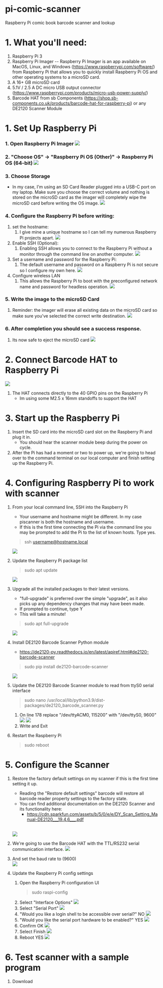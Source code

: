 # pi-comic-scanner
Raspberry Pi comic book barcode scanner and lookup

# 1. What you'll need:
1. Raspberry Pi 3
2. Raspberry Pi Imager -- Raspberry Pi Imager is an app available on MacOS, Linux, and Windows (https://www.raspberrypi.com/software/) from Raspberry Pi that allows you to quickly install Raspberry Pi OS and other operating systems to a microSD card.
3. A 16+ GB microSD card
4. 5.1V / 2.5 A DC micro USB output connector (https://www.raspberrypi.com/products/micro-usb-power-supply/)
5. Barcode HAT from sb Components (https://shop.sb-components.co.uk/products/barcode-hat-for-raspberry-pi) or any DE2120 Scanner Module

# 1. Set Up Raspberry Pi

### 1. Open Raspberry Pi Imager ![](readme_images/open_rpi_imager.png)
### 2. "Choose OS" -> "Raspberry Pi OS (Other)" -> Raspberry Pi OS (64-bit) ![](readme_images/choose_os.png)

### 3. Choose Storage 
* In my case, I'm using an SD Card Reader plugged into a USB-C port on my laptop. Make sure you choose the correct volume and nothing is stored on the microSD card as the imager will completely wipe the microSD card before writing the OS image. 
![](readme_images/choose_storage.png)
### 4. Configure the Raspberry Pi before writing:
1. set the hostname:
   1. I give mine a unique hostname so I can tell my numerous Raspberry Pi projects apart. 
   ![](readme_images/sethostname.png)
2. Enable SSH (Optional):
   1. Enabling SSH allows you to connect to the Raspberry Pi without a monitor through the command line on another computer.
   ![](readme_images/enable_ssh.png)
3. Set a username and password for the Raspberry Pi:
   1. The default username and password on a Raspberry Pi is not secure so I configure my own here. 
   ![](readme_images/setusername_password.png)
4. Configure wireless LAN
   1. This allows the Raspberry Pi to boot with the preconfigured network name and password for headless operation.
   ![](readme_images/configure_lan.png)
### 5. Write the image to the microSD Card
1. Reminder: the imager will erase all existing data on the microSD card so make sure you've selected the correct write destination.
![](readme_images/write_os.png)
### 6. After completion you should see a success response.
1. Its now safe to eject the microSD card
![](readme_images/write_success.png)


# 2. Connect Barcode HAT to Raspberry Pi
![](readme_images/barcodeHATsetup.png)
1. The HAT connects directly to the 40 GPIO pins on the Raspberry Pi
   - Im using some M2.5 x 16mm standoffs to support the HAT

# 3. Start up the Raspberry Pi
1. Insert the SD card into the microSD card slot on the Raspberry Pi and plug it in.
   - You should hear the scanner module beep during the power on cycle.
2. After the Pi has had a moment or two to power up, we're going to head over to the command terminal on our local computer and finish setting up the Raspberry Pi.

# 4. Configuring Raspberry Pi to work with scanner
1. From your local command line, SSH into the Raspberry Pi
   - Your username and hostname might be different. In my case piscanner is both the hostname and username.
   - If this is the first time connecting the Pi via the command line you may be prompted to add the Pi to the list of known hosts. Type yes.
   >    ssh username@hostname.local

   ![](readme_images/ssh_first.png)

2. Update the Raspberry Pi package list
   > sudo apt update

   ![](readme_images/sudo_update.png)
  
3. Upgrade all the installed packages to their latest versions. 
   - "full-upgrade" is preferred over the simple "upgrade", as it also picks up any dependency changes that may have been made.
   - If prompted to continue, type Y
   - This will take a minute!
   > sudo apt full-upgrade

   ![](readme_images/full_upgrade.png)

4. Install DE2120 Barcode Scanner Python module 
   - https://de2120-py.readthedocs.io/en/latest/apiref.html#de2120-barcode-scanner
   > sudo pip install de2120-barcode-scanner

   ![](readme_images/pipinstall_de2120.png)
5. Update the DE2120 Barcode Scanner module to read from ttyS0 serial interface
   > sudo nano /usr/local/lib/python3.9/dist-packages/de2120_barcode_scanner.py
   1. On line 178 replace "/dev/ttyACM0, 115200" with "/dev/ttyS0, 9600" 
   ![](readme_images/de2120_source_original.png)
   ![](readme_images/update_de2120_ttyS0.png)
   2. Write and Exit

6. Restart the Raspberry Pi
   > sudo reboot

# 5. Configure the Scanner
1. Restore the factory default settings on my scanner if this is the first time setting it up. 
   - Reading the "Restore default settings" barcode will restore all barcode reader property settings to the factory state.  
   - You can find additional documentation on the DE2120 Scanner and its functionality here:
     - https://cdn.sparkfun.com/assets/b/5/0/e/e/DY_Scan_Setting_Manual-DE2120___19.4.6___.pdf
   <br>
   
   ![](readme_images/restore_defaults_barcode.png)
   
2. We're going to use the Barcode HAT with the TTL/RS232 serial communication interface.
![](readme_images/ttl_rs232.png)
3. And set the baud rate to (9600)  
![](readme_images/baudrate.png)

4. Update the Raspberry Pi config settings
   1. Open the Raspberry Pi configuration UI
       > sudo raspi-config
   2. Select "Interface Options"
   ![](readme_images/interface_options.png)
   3. Select "Serial Port"
   ![](readme_images/serial1.png)
   4. "Would you like a login shell to be accessible over serial?" NO
   ![](readme_images/serial2.png)
   5. "Would you like the serial port hardware to be enabled?" YES
   ![](readme_images/serial3.png)
   6. Confirm OK
   ![](readme_images/serial4.png)
   7. Select Finish 
   ![](readme_images/raspiconfigfinish.png)
   8. Reboot YES
   ![](readme_images/raspiconfigreboot.png)

# 6. Test scanner with a sample program
1. Download 



   
      
      
   

